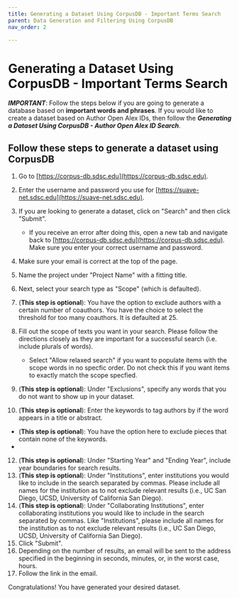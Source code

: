 ```yaml
---
title: Generating a Dataset Using CorpusDB - Important Terms Search
parent: Data Generation and Filtering Using CorpusDB
nav_order: 2

---
```

# Generating a Dataset Using CorpusDB - Important Terms Search

***IMPORTANT***: Follow the steps below if you are going to generate a database based on **important words and phrases**. If you would like to create a dataset based on Author Open Alex IDs, then follow the ***Generating a Dataset Using CorpusDB - Author Open Alex ID Search***.

## Follow these steps to generate a dataset using CorpusDB

1. Go to [https://corpus-db.sdsc.edu](https://corpus-db.sdsc.edu).
2. Enter the username and password you use for [https://suave-net.sdsc.edu](https://suave-net.sdsc.edu).
3. If you are looking to generate a dataset, click on "Search" and then click "Submit".
    - If you receive an error after doing this, open a new tab and navigate back to [https://corpus-db.sdsc.edu](https://corpus-db.sdsc.edu). Make sure you enter your correct username and password.
4. Make sure your email is correct at the top of the page.
5. Name the project under "Project Name" with a fitting title.
6. Next, select your search type as "Scope" (which is defaulted).
7. (**This step is optional**): You have the option to exclude authors with a certain number of coauthors. You have the choice to select the threshold for too many coauthors. It is defaulted at 25.
8. Fill out the scope of texts you want in your search. Please follow the directions closely as they are important for a successful search (i.e. include plurals of words).

   - Select "Allow relaxed search" if you want to populate items with the scope words in no specfic order. Do not check this if you want items to exactly match the scope specfied.
9. (**This step is optional**): Under "Exclusions", specify any words that you do not want to show up in your dataset.
10. (**This step is optional**): Enter the keywords to tag authors by if the word appears in a title or abstract.

   - (**This step is optional**): You have the option here to exclude pieces that contain none of the keywords.
   - 
12. (**This step is optional**): Under "Starting Year" and "Ending Year", include year boundaries for search results.
13. (**This step is optional**): Under "Institutions", enter institutions you would like to include in the search separated by commas. Please include all names for the institution as to not exclude relevant results (i.e., UC San Diego, UCSD, University of California San Diego).
14. (**This step is optional**): Under "Collaborating Institutions", enter collaborating institutions you would like to include in the search separated by commas. Like "Institutions", please include all names for the institution as to not exclude relevant results (i.e., UC San Diego, UCSD, University of California San Diego).
15. Click "Submit".
16. Depending on the number of results, an email will be sent to the address specified in the beginning in seconds, minutes, or, in the worst case, hours.
17. Follow the link in the email.


Congratulations! You have generated your desired dataset.
